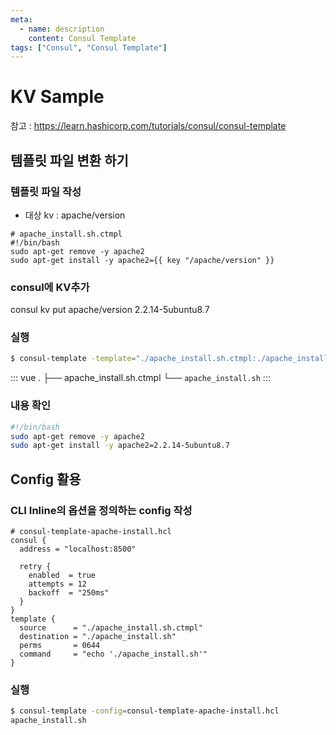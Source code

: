 ```yaml
---
meta:
  - name: description
    content: Consul Template
tags: ["Consul", "Consul Template"]
---
```


# KV Sample

참고 : <https://learn.hashicorp.com/tutorials/consul/consul-template>

## 템플릿 파일 변환 하기

### 템플릿 파일 작성

- 대상 kv : apache/version

```hcl
# apache_install.sh.ctmpl
#!/bin/bash
sudo apt-get remove -y apache2
sudo apt-get install -y apache2={{ key "/apache/version" }}
```

### consul에 KV추가

consul kv put apache/version 2.2.14-5ubuntu8.7

### 실행

```bash
$ consul-template -template="./apache_install.sh.ctmpl:./apache_install.sh" -once
```

::: vue
.
├── apache_install.sh.ctmpl
└── `apache_install.sh`
:::


### 내용 확인

```bash
#!/bin/bash
sudo apt-get remove -y apache2
sudo apt-get install -y apache2=2.2.14-5ubuntu8.7
```

## Config 활용

### CLI Inline의 옵션을 정의하는 config 작성

```hcl
# consul-template-apache-install.hcl
consul {
  address = "localhost:8500"

  retry {
    enabled  = true
    attempts = 12
    backoff  = "250ms"
  }
}
template {
  source      = "./apache_install.sh.ctmpl"
  destination = "./apache_install.sh"
  perms       = 0644
  command     = "echo './apache_install.sh'"
}
```

### 실행

```bash
$ consul-template -config=consul-template-apache-install.hcl
apache_install.sh
```